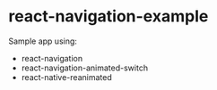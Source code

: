 # react-navigation-example
Sample app using:
- react-navigation
- react-navigation-animated-switch
- react-native-reanimated

